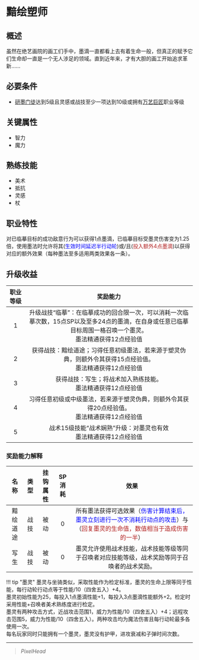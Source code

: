 # 黯绘塑师

## 概述

虽然在绝艺画院的画工们手中，墨滴一直都看上去有着生命一般，但真正的赋予它们生命却一直是一个无人涉足的领域。直到近年来，才有大胆的画工开始追求革新……

## 必要条件

* <a href="../Artist_Apprentice" target="_blank">研墨门徒</a>达到5级且灵感或战技至少一项达到10级或拥有<a href="../Versatile_Colossus" target="_blank">万艺巨匠</a>职业等级

## 关键属性

* 智力
* 魔力

## 熟练技能

* 美术
* 抵抗
* 灵感
* 杖

## 职业特性

对已临摹目标的成功敌意行为可以获得1点墨滴，已临摹目标受墨灵伤害变为1.25倍，使用墨法时允许将其(<font color="#0000FF">生效时间延迟半行动轮</font>)或/且(<font color="#B22222">投入额外4点墨滴</font>)以获得对应的额外效果（每种墨法至多适用两类效果各一条）。

## 升级收益

职业等级|奖励能力
:--:|:--:
1|升级战技“临摹”：在临摹成功的回合限一次，可以消耗一次临摹次数，15点SP以及至多24点的墨滴，在自身或任意已临摹目标周围一格召唤一个墨灵。<br>墨法精通获得12点经验值
2|获得战技：黯绘道途；习得任意初级墨法，若来源于塑灵伪典，则额外令其获得15点经验值。<br>墨法精通获得12点经验值
3|获得战技：写生；将战术加入熟练技能。<br>墨法精通获得12点经验值
4|习得任意初级或中级墨法，若来源于塑灵伪典，则额外令其获得20点经验值。<br>墨法精通获得12点经验值
5|战术15级技能“战术娴熟”升级：对墨灵也有效<br>墨法精通获得12点经验值

### 奖励能力解释

名称|类型|挂钩属性|SP消耗|效果
:--:|:--:|:--:|:--:|:--:
黯绘道途|战技|被动|0|所有墨法获得可选效果（<font color="#0000FF">伤害计算结束后，墨灵立刻进行一次不消耗行动点的攻击</font>）与（<font color="#B22222">回复墨灵的生命值，数值相当于造成伤害的一半</font>）
写生|战技|被动|0|墨灵允许使用战术技能，战术技能等级等同于召唤者对应技能等级，战术奖励等同于召唤者的战术奖励。

!!! tip "墨灵"
    墨灵与坐骑类似，采取性能作为检定标准，墨灵的生命上限等同于性能，每行动轮行动点等于性能/10（四舍五入）+4。<br>墨灵初始性能为25，每投入1点墨滴性能+1，每投入3点墨滴性能额外+2。检定时采用性能+召唤者美术熟练度进行检定。<br>墨灵有两种攻击方式，近战攻击范围1，威力为性能/10（四舍五入）+4；远程攻击范围5，威力为性能/10（四舍五入）。两种攻击均为魔法伤害且每行动轮最多各使用一次。<br>每名玩家同时只能拥有一个墨灵，墨灵没有护甲，进攻衰减和子弹时间次数。

---

> *PixelHead*